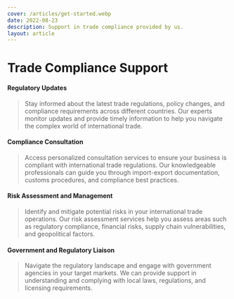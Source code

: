 ```yaml
---
cover: /articles/get-started.webp
date: 2022-08-23
description: Support in trade compliance provided by us.
layout: article
---
```


# Trade Compliance Support

#### Regulatory Updates
> Stay informed about the latest trade regulations, policy changes, and compliance requirements across different countries. Our experts monitor updates and provide timely information to help you navigate the complex world of international trade.

#### Compliance Consultation
> Access personalized consultation services to ensure your business is compliant with international trade regulations. Our knowledgeable professionals can guide you through import-export documentation, customs procedures, and compliance best practices.

#### Risk Assessment and Management
> Identify and mitigate potential risks in your international trade operations. Our risk assessment services help you assess areas such as regulatory compliance, financial risks, supply chain vulnerabilities, and geopolitical factors.

#### Government and Regulatory Liaison
> Navigate the regulatory landscape and engage with government agencies in your target markets. We can provide support in understanding and complying with local laws, regulations, and licensing requirements.